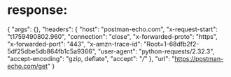 # response:

{
    "args": {},
    "headers": {
        "host": "postman-echo.com",
        "x-request-start": "t1759490802.960",
        "connection": "close",
        "x-forwarded-proto": "https",
        "x-forwarded-port": "443",
        "x-amzn-trace-id": "Root=1-68dfb2f2-5df25dbe5db864fb1c5a9366",
        "user-agent": "python-requests/2.32.3",
        "accept-encoding": "gzip, deflate",
        "accept": "*/*"
    },
    "url": "https://postman-echo.com/get"
}
